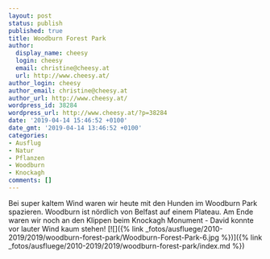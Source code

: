 ```yaml
---
layout: post
status: publish
published: true
title: Woodburn Forest Park
author:
  display_name: cheesy
  login: cheesy
  email: christine@cheesy.at
  url: http://www.cheesy.at/
author_login: cheesy
author_email: christine@cheesy.at
author_url: http://www.cheesy.at/
wordpress_id: 38284
wordpress_url: http://www.cheesy.at/?p=38284
date: '2019-04-14 15:46:52 +0100'
date_gmt: '2019-04-14 13:46:52 +0100'
categories:
- Ausflug
- Natur
- Pflanzen
- Woodburn
- Knockagh
comments: []
---
```

Bei super kaltem Wind waren wir heute mit den Hunden im Woodburn Park spazieren. Woodburn ist nördlich von Belfast auf einem Plateau. Am Ende waren wir noch an den Klippen beim Knockagh Monument - David konnte vor lauter Wind kaum stehen!
[![]({% link _fotos/ausfluege/2010-2019/2019/woodburn-forest-park/Woodburn-Forest-Park-6.jpg %})]({% link _fotos/ausfluege/2010-2019/2019/woodburn-forest-park/index.md %})
